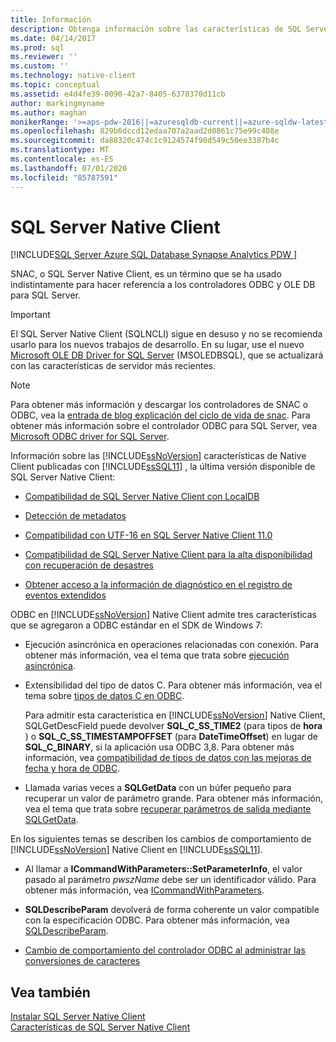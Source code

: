 ```yaml
---
title: Información
description: Obtenga información sobre las características de SQL Server Native Client (SNAC). SQL Server Native Client hace referencia a los controladores ODBC y OLE DB para SQL Server.
ms.date: 04/14/2017
ms.prod: sql
ms.reviewer: ''
ms.custom: ''
ms.technology: native-client
ms.topic: conceptual
ms.assetid: e4d4fe39-0090-42a7-8405-6378370d11cb
author: markingmyname
ms.author: maghan
monikerRange: '>=aps-pdw-2016||=azuresqldb-current||=azure-sqldw-latest||>=sql-server-2016||=sqlallproducts-allversions||>=sql-server-linux-2017||=azuresqldb-mi-current'
ms.openlocfilehash: 829b6dccd12edaa707a2aad2d0861c75e99c408e
ms.sourcegitcommit: da88320c474c1c9124574f90d549c50ee3387b4c
ms.translationtype: MT
ms.contentlocale: es-ES
ms.lasthandoff: 07/01/2020
ms.locfileid: "85787591"
---
```

# <a name="sql-server-native-client"></a>SQL Server Native Client
[!INCLUDE[SQL Server Azure SQL Database Synapse Analytics PDW ](../../includes/applies-to-version/sql-asdb-asdbmi-asdw-pdw.md)]

SNAC, o SQL Server Native Client, es un término que se ha usado indistintamente para hacer referencia a los controladores ODBC y OLE DB para SQL Server.

> [!IMPORTANT] 
> El SQL Server Native Client (SQLNCLI) sigue en desuso y no se recomienda usarlo para los nuevos trabajos de desarrollo. En su lugar, use el nuevo [Microsoft OLE DB Driver for SQL Server](../../connect/oledb/oledb-driver-for-sql-server.md) (MSOLEDBSQL), que se actualizará con las características de servidor más recientes.

> [!NOTE]
> Para obtener más información y descargar los controladores de SNAC o ODBC, vea la [entrada de blog explicación del ciclo de vida de snac](https://blogs.msdn.microsoft.com/sqlreleaseservices/snac-lifecycle-explained/).
> Para obtener más información sobre el controlador ODBC para SQL Server, vea [Microsoft ODBC driver for SQL Server](../../connect/odbc/microsoft-odbc-driver-for-sql-server.md).  

 Información sobre las [!INCLUDE[ssNoVersion](../../includes/ssnoversion-md.md)] características de Native Client publicadas con [!INCLUDE[ssSQL11](../../includes/sssql11-md.md)] , la última versión disponible de SQL Server Native Client:

-   [Compatibilidad de SQL Server Native Client con LocalDB](../../relational-databases/native-client/features/sql-server-native-client-support-for-localdb.md)  

-   [Detección de metadatos](../../relational-databases/native-client/features/metadata-discovery.md)  

-   [Compatibilidad con UTF-16 en SQL Server Native Client 11.0](../../relational-databases/native-client/features/utf-16-support-in-sql-server-native-client-11-0.md)  

-   [Compatibilidad de SQL Server Native Client para la alta disponibilidad con recuperación de desastres](../../relational-databases/native-client/features/sql-server-native-client-support-for-high-availability-disaster-recovery.md)  

-   [Obtener acceso a la información de diagnóstico en el registro de eventos extendidos](../../relational-databases/native-client/features/accessing-diagnostic-information-in-the-extended-events-log.md)  

ODBC en [!INCLUDE[ssNoVersion](../../includes/ssnoversion-md.md)] Native Client admite tres características que se agregaron a ODBC estándar en el SDK de Windows 7:  

-   Ejecución asincrónica en operaciones relacionadas con conexión. Para obtener más información, vea el tema que trata sobre [ejecución asincrónica](https://go.microsoft.com/fwlink/?LinkID=191493).  

-   Extensibilidad del tipo de datos C. Para obtener más información, vea el tema sobre [tipos de datos C en ODBC](https://go.microsoft.com/fwlink/?LinkID=191495).  

     Para admitir esta característica en [!INCLUDE[ssNoVersion](../../includes/ssnoversion-md.md)] Native Client, SQLGetDescField puede devolver **SQL_C_SS_TIME2** (para tipos de **hora** ) o **SQL_C_SS_TIMESTAMPOFFSET** (para **DateTimeOffset**) en lugar de **SQL_C_BINARY**, si la aplicación usa ODBC 3,8. Para obtener más información, vea [compatibilidad de tipos de datos con las mejoras de fecha y hora de ODBC](../../relational-databases/native-client-odbc-date-time/data-type-support-for-odbc-date-and-time-improvements.md).  

-   Llamada varias veces a **SQLGetData** con un búfer pequeño para recuperar un valor de parámetro grande. Para obtener más información, vea el tema que trata sobre [recuperar parámetros de salida mediante SQLGetData](https://go.microsoft.com/fwlink/?LinkID=191494).  

 En los siguientes temas se describen los cambios de comportamiento de [!INCLUDE[ssNoVersion](../../includes/ssnoversion-md.md)] Native Client en [!INCLUDE[ssSQL11](../../includes/sssql11-md.md)].  

-   Al llamar a **ICommandWithParameters::SetParameterInfo**, el valor pasado al parámetro *pwszName* debe ser un identificador válido. Para obtener más información, vea [ICommandWithParameters](../../relational-databases/native-client-ole-db-interfaces/icommandwithparameters.md).  

-   **SQLDescribeParam** devolverá de forma coherente un valor compatible con la especificación ODBC. Para obtener más información, vea [SQLDescribeParam](../../relational-databases/native-client-odbc-api/sqldescribeparam.md).  

-   [Cambio de comportamiento del controlador ODBC al administrar las conversiones de caracteres](../../relational-databases/native-client/features/odbc-driver-behavior-change-when-handling-character-conversions.md)  

## <a name="see-also"></a>Vea también  
[Instalar SQL Server Native Client](../../relational-databases/native-client/applications/installing-sql-server-native-client.md)  
 [Características de SQL Server Native Client](../../relational-databases/native-client/features/sql-server-native-client-features.md)  
